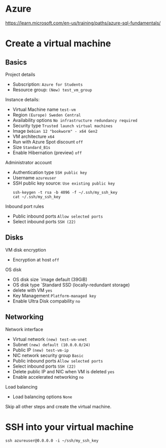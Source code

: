 # Azure

https://learn.microsoft.com/en-us/training/paths/azure-sql-fundamentals/

# Create a virtual machine

## Basics

Project details

- Subscription: `Azure for Students`
- Resource group: `(New) test_vm_group`

Instance details:

- Virtual Machine name `test-vm`
- Region `(Europe) Sweden Central`
- Availability options `No infrastructure redundancy required`
- Security type `Trusted launch virtual machines`
- Image `Debian 12 "bookworm" - x64 Gen2`
- VM architecture `x64`
- Run with Azure Spot discount `off`
- Size `Standard_B1s`
- Enable Hibernation (preview) `off`


Administrator account

- Authentication type `SSH public key`
- Username `azureuser`
- SSH public key source: `Use existing public key`
  ```
  ssh-keygen -t rsa -b 4096 -f ~/.ssh/my_ssh_key
  cat ~/.ssh/my_ssh_key
  ```

Inbound port rules

- Public inbound ports `Allow selected ports`
- Select inbound ports `SSH (22)`

## Disks

VM disk encryption 

- Encryption at host `off`

OS disk

- OS disk size `image default (39GiB)
- OS disk type `Standard SSD (locally-redundant storage)
- delete with VM `yes`
- Key Management `Platform-managed key`
- Enable Ultra Disk compability `no`

## Networking

Network interface

- Virtual network `(new) test-vm-vnet`
- Subnet `(new) default (10.0.0.0/24)`
- Public IP `(new) test-vm-ip`
- NIC network security group `Basic`
- Public inbound ports `Allow selected ports`
- Select inbound ports `SSH (22)`
- Delete public IP and NIC when VM is deleted `yes`
- Enable accelerated networking `no`

Load balancing

- Load balancing options `None`

Skip all other steps and create the virtual machine.

# SSH into your virtual machine
```
ssh azureuser@0.0.0.0 -i ~/ssh/my_ssh_key
```
